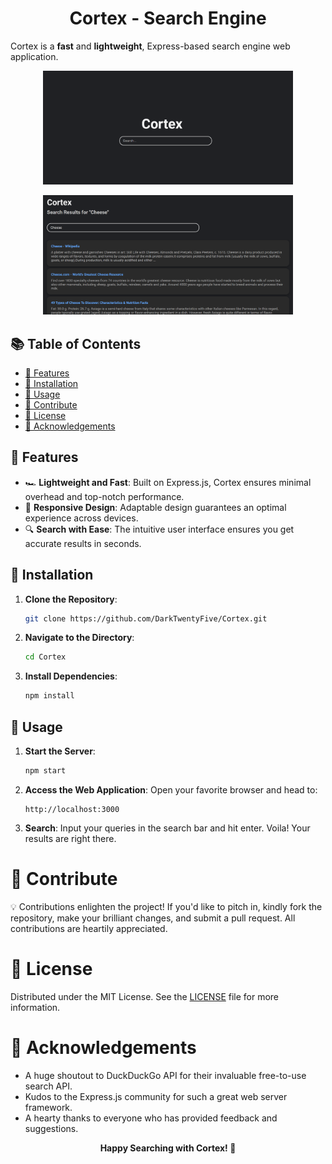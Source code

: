 <p align="center">
    <h1 align="center">Cortex - Search Engine</h1>
</p>

Cortex is a **fast** and **lightweight**, Express-based search engine web application.

<p align="center">
    <img src="img/index.png" alt="Cortex Index" width="400"/>
</p>
<p align="center">
    <img src="img/search.png" alt="Cortex Search" width="400"/>
</p>


## 📚 Table of Contents

- [🌟 Features](#features)
- [🔧 Installation](#installation)
- [🚀 Usage](#usage)
- [🤝 Contribute](#contribute)
- [📜 License](#license)
- [🙏 Acknowledgements](#acknowledgements)


## 🌟 Features

- 🏎️ **Lightweight and Fast**: Built on Express.js, Cortex ensures minimal overhead and top-notch performance.
- 📱 **Responsive Design**: Adaptable design guarantees an optimal experience across devices.
- 🔍 **Search with Ease**: The intuitive user interface ensures you get accurate results in seconds.



## 🔧 Installation

1. **Clone the Repository**:

   ```bash
   git clone https://github.com/DarkTwentyFive/Cortex.git
    ```
2. **Navigate to the Directory**:

    ```bash
    cd Cortex
    ```
3. **Install Dependencies**:

    ```bash
    npm install
    ```



## 🚀 Usage
1. **Start the Server**:

    ```bash
    npm start
    ```
2. **Access the Web Application**: Open your favorite browser and head to:

    ```
    http://localhost:3000
    ```
3. **Search**: Input your queries in the search bar and hit enter. Voila! Your results are right there.

# 🤝 Contribute

💡 Contributions enlighten the project! If you'd like to pitch in, kindly fork the repository, make your brilliant changes, and submit a pull request. All contributions are heartily appreciated.

# 📜 License

Distributed under the MIT License. See the [LICENSE](LICENSE) file for more information.

# 🙏 Acknowledgements

- A huge shoutout to DuckDuckGo API for their invaluable free-to-use search API.
- Kudos to the Express.js community for such a great web server framework.
- A hearty thanks to everyone who has provided feedback and suggestions.

<p align="center">
    <strong>Happy Searching with Cortex! 🚀</strong>
</p>